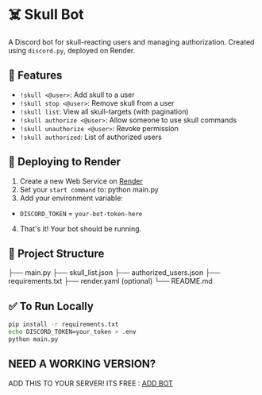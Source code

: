 # ☠️ Skull Bot

A Discord bot for skull-reacting users and managing authorization. Created using `discord.py`, deployed on Render.

## 🔧 Features

- `!skull <@user>`: Add skull to a user
- `!skull stop <@user>`: Remove skull from a user
- `!skull list`: View all skull-targets (with pagination)
- `!skull authorize <@user>`: Allow someone to use skull commands
- `!skull unauthorize <@user>`: Revoke permission
- `!skull authorized`: List of authorized users

## 🚀 Deploying to Render

1. Create a new Web Service on [Render](https://render.com)
2. Set your `start command` to: python main.py
3. Add your environment variable:
- `DISCORD_TOKEN` = `your-bot-token-here`

4. That's it! Your bot should be running.

## 📁 Project Structure
 
 ├── main.py 
 ├── skull_list.json 
 ├── authorized_users.json 
 ├── requirements.txt 
 ├── render.yaml (optional) 
 └── README.md

## ✅ To Run Locally

```bash
pip install -r requirements.txt
echo DISCORD_TOKEN=your_token > .env
python main.py
```

## NEED A WORKING VERSION?

ADD THIS TO YOUR SERVER! ITS FREE : [ADD BOT](https://discord.com/oauth2/authorize?client_id=1359483119186612435)


